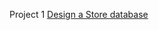 Project 1 [Design a Store database](https://www.khanacademy.org/computer-programming/spin-off-of-project-design-a-store-database/6631034745061376)
